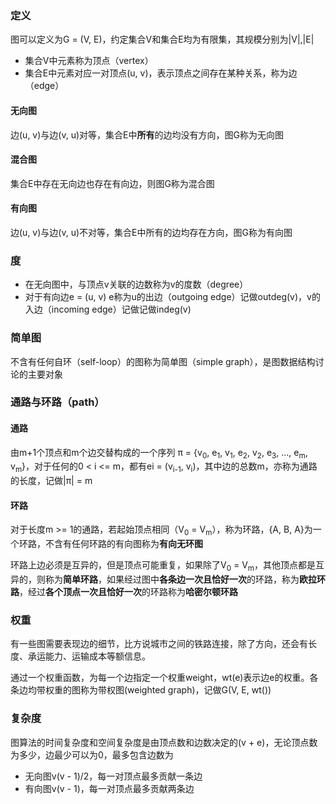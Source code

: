 ### 定义
图可以定义为G = (V, E)，约定集合V和集合E均为有限集，其规模分别为|V|,|E|
- 集合V中元素称为顶点（vertex）
- 集合E中元素对应一对顶点(u, v)，表示顶点之间存在某种关系，称为边（edge）

#### 无向图
边(u, v)与边(v, u)对等，集合E中**所有**的边均没有方向，图G称为无向图

#### 混合图
集合E中存在无向边也存在有向边，则图G称为混合图

#### 有向图
边(u, v)与边(v, u)不对等，集合E中所有的边均存在方向，图G称为有向图
<!--$无向图和混合图均可以转化为有向图$-->

### 度
- 在无向图中，与顶点v关联的边数称为v的度数（degree）
- 对于有向边e = (u, v) e称为u的出边（outgoing edge）记做outdeg(v)，v的入边（incoming edge）记做记做indeg(v)


### 简单图
不含有任何自环（self-loop）的图称为简单图（simple graph），是图数据结构讨论的主要对象

### 通路与环路（path）

#### 通路
由m+1个顶点和m个边交替构成的一个序列
π = {v<sub>0</sub>, e<sub>1</sub>, v<sub>1</sub>, e<sub>2</sub>, v<sub>2</sub>, e<sub>3</sub>, ..., e<sub>m</sub>, v<sub>m</sub>}，对于任何的0 < i <= m，都有ei = (v<sub>i-1</sub>, v<sub>i</sub>)，其中边的总数m，亦称为通路的长度，记做|π| = m

#### 环路
对于长度m >= 1的通路，若起始顶点相同（V<sub>0</sub> = V<sub>m</sub>），称为环路，{A, B, A}为一个环路，不含有任何环路的有向图称为**有向无环图**

环路上边必须是互异的，但是顶点可能重复，如果除了V<sub>0</sub> = V<sub>m</sub>，其他顶点都是互异的，则称为**简单环路**，如果经过图中**各条边一次且恰好一次**的环路，称为**欧拉环路**，经过**各个顶点一次且恰好一次**的环路称为**哈密尔顿环路**

### 权重
有一些图需要表现边的细节，比方说城市之间的铁路连接，除了方向，还会有长度、承运能力、运输成本等额信息。

通过一个权重函数，为每一个边指定一个权重weight，wt(e)表示边e的权重。各条边均带权重的图称为带权图(weighted graph)，记做G(V, E, wt())

### 复杂度
图算法的时间复杂度和空间复杂度是由顶点数和边数决定的(v + e)，无论顶点数为多少，边最少可以为0，最多包含边数为
- 无向图v(v - 1)/2，每一对顶点最多贡献一条边
- 有向图v(v - 1)，每一对顶点最多贡献两条边
